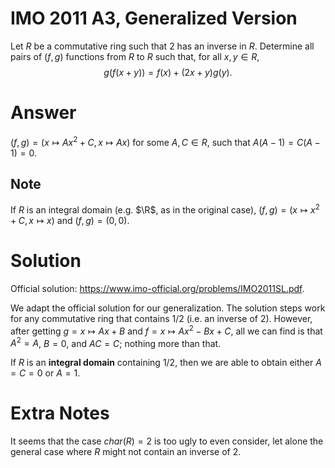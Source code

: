 # IMO 2011 A3, Generalized Version

Let $R$ be a commutative ring such that $2$ has an inverse in $R$.
Determine all pairs of $(f, g)$ functions from $R$ to $R$ such that, for all $x, y \in R$,
$$ g(f(x + y)) = f(x) + (2x + y) g(y). $$



# Answer

$(f, g) = (x \mapsto Ax^2 + C, x \mapsto Ax)$ for some $A, C ∈ R$, such that $A(A - 1) = C(A - 1) = 0$.

## Note

If $R$ is an integral domain (e.g. $\R$, as in the original case), $(f, g) = (x \mapsto x^2 + C, x \mapsto x)$ and $(f, g) = (0, 0)$.



# Solution

Official solution: https://www.imo-official.org/problems/IMO2011SL.pdf.

We adapt the official solution for our generalization.
The solution steps work for any commutative ring that contains $1/2$ (i.e. an inverse of $2$).
However, after getting $g = x \mapsto Ax + B$ and $f = x \mapsto Ax^2 - Bx + C$, all we can find is that $A^2 = A$, $B = 0$, and $AC = C$; nothing more than that.

If $R$ is an __integral domain__ containing $1/2$, then we are able to obtain either $A = C = 0$ or $A = 1$.



# Extra Notes

It seems that the case $char(R) = 2$ is too ugly to even consider, let alone the general case where $R$ might not contain an inverse of $2$.
